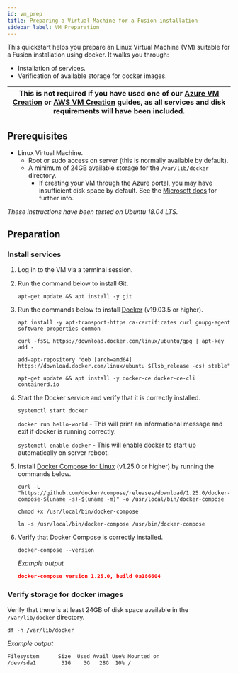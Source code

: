 ```yaml
---
id: vm_prep
title: Preparing a Virtual Machine for a Fusion installation
sidebar_label: VM Preparation
---
```


This quickstart helps you prepare an Linux Virtual Machine (VM) suitable for a Fusion installation using docker. It walks you through:

* Installation of services.
* Verification of available storage for docker images.

|This is not required if you have used one of our [Azure VM Creation](./azure_vm_creation.md) or [AWS VM Creation](./aws_vm_creation.md) guides, as all services and disk requirements will have been included.|
|---|

## Prerequisites

* Linux Virtual Machine.
  * Root or sudo access on server (this is normally available by default).
  * A minimum of 24GB available storage for the `/var/lib/docker` directory.
    * If creating your VM through the Azure portal, you may have insufficient disk space by default. See the [Microsoft docs](https://docs.microsoft.com/en-us/azure/virtual-machines/windows/expand-os-disk) for further info.

_These instructions have been tested on Ubuntu 18.04 LTS._

## Preparation

### Install services

1. Log in to the VM via a terminal session.

1. Run the command below to install Git.

   `apt-get update && apt install -y git`

1. Run the commands below to install [Docker](https://docs.docker.com/install/) (v19.03.5 or higher).

   `apt install -y apt-transport-https ca-certificates curl gnupg-agent software-properties-common`

   `curl -fsSL https://download.docker.com/linux/ubuntu/gpg | apt-key add -`

   `add-apt-repository "deb [arch=amd64] https://download.docker.com/linux/ubuntu $(lsb_release -cs) stable"`

   `apt-get update && apt install -y docker-ce docker-ce-cli containerd.io`

1. Start the Docker service and verify that it is correctly installed.

   `systemctl start docker`

   `docker run hello-world` - This will print an informational message and exit if docker is running correctly.

   `systemctl enable docker` - This will enable docker to start up automatically on server reboot.

1. Install [Docker Compose for Linux](https://docs.docker.com/compose/install/#install-compose) (v1.25.0 or higher) by running the commands below.

   `curl -L "https://github.com/docker/compose/releases/download/1.25.0/docker-compose-$(uname -s)-$(uname -m)" -o /usr/local/bin/docker-compose`

   `chmod +x /usr/local/bin/docker-compose`

   `ln -s /usr/local/bin/docker-compose /usr/bin/docker-compose`

1. Verify that Docker Compose is correctly installed.

   `docker-compose --version`

   _Example output_
   ```json
   docker-compose version 1.25.0, build 0a186604
   ```

### Verify storage for docker images

Verify that there is at least 24GB of disk space available in the `/var/lib/docker` directory.

`df -h /var/lib/docker`

_Example output_

```bash
Filesystem      Size  Used Avail Use% Mounted on
/dev/sda1        31G    3G   28G  10% /
```
